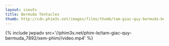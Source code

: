 ```yaml
---
layout: sieutv
title: Bermuda Tentacles
thumb: http://cdn.phim3s.net/images/films/thumb/tam-giac-quy-bermuda-bermuda-tentacles-2014-2014.jpg
---
```

{% include jwpadv src='//phim3s.net/phim-le/tam-giac-quy-bermuda_7892/xem-phim//video.mp4' %}